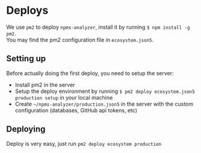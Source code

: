 # Deploys

We use `pm2` to deploy `npms-analyzer`, install it by running `$ npm install -g pm2`.  
You may find the pm2 configuration file in `ecosystem.json5`.


## Setting up

Before actually doing the first deploy, you need to setup the server:

- Install pm2 in the server
- Setup the deploy environment by running `$ pm2 deploy ecosystem.json5 production setup` in your local machine
- Create `~/npms-analyzer/production.json5` in the server with the custom configuration (databases, GitHub api tokens, etc)


## Deploying

Deploy is very easy, just run `pm2 deploy ecosystem production`

